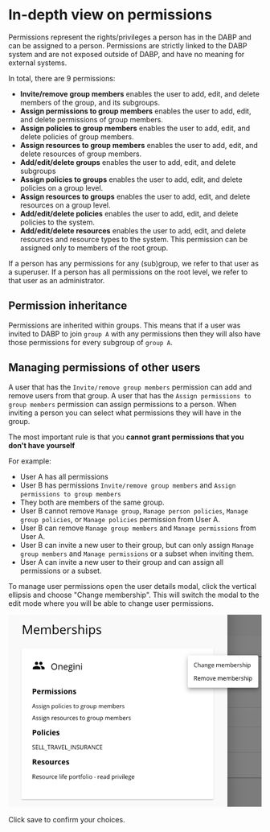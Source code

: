 # In-depth view on permissions

Permissions represent the rights/privileges a person has in the DABP and can be assigned to a person.
Permissions are strictly linked to the DABP system and are not exposed outside of DABP, and have no meaning for external systems.

In total, there are 9 permissions:

- **Invite/remove group members** enables the user to add, edit, and delete members of the group, and its subgroups.
- **Assign permissions to group members** enables the user to add, edit, and delete permissions of group members.
- **Assign policies to group members** enables the user to add, edit, and delete policies of group members.
- **Assign resources to group members** enables the user to add, edit, and delete resources of group members.
- **Add/edit/delete groups** enables the user to add, edit, and delete subgroups
- **Assign policies to groups** enables the user to add, edit, and delete policies on a group level.
- **Assign resources to groups** enables the user to add, edit, and delete resources on a group level.
- **Add/edit/delete policies** enables the user to add, edit, and delete policies to the system.
- **Add/edit/delete resources** enables the user to add, edit, and delete resources and resource types to the system.
  This permission can be assigned only to members of the root group.

If a person has any permissions for any (sub)group, we refer to that user as a superuser.
If a person has all permissions on the root level, we refer to that user as an administrator.

## Permission inheritance

Permissions are inherited within groups.
This means that if a user was invited to DABP to join `group A` with any permissions then they will also have
those permissions for every subgroup of `group A`.

## Managing permissions of other users

A user that has the `Invite/remove group members` permission can add and remove users from that group.
A user that has the `Assign permissions to group members` permission can assign permissions to a person.
When inviting a person you can select what permissions they will have in the group.

The most important rule is that you **cannot grant permissions that you don't have yourself**

For example:

- User A has all permissions
- User B has permissions `Invite/remove group members` and `Assign permissions to group members`
- They both are members of the same group.
- User B cannot remove `Manage group`, `Manage person policies`, `Manage group policies`, or `Manage policies` permission from User A.
- User B can remove `Manage group members` and `Manage permissions` from User A.
- User B can invite a new user to their group, but can only assign `Manage group members` and `Manage permissions` or a subset when inviting
  them.
- User A can invite a new user to their group and can assign all permissions or a subset.

To manage user permissions open the user details modal, click the vertical ellipsis and choose "Change membership".
This will switch the modal to the edit mode where you will be able to change user permissions.

![edit person dialog](../../img/edit-person.png)

Click save to confirm your choices.
